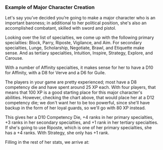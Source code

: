 ### Example of Major Character Creation

Let's say you’ve decided you’re going to make a major character who is
an important baroness; in additional to her political
position, she's also an accomplished combatant, skilled with sword and
pistol.

Looking over the list of specialties, we come up with the
following primary specialties: Block, Parry, Riposte, Vigilance, and
Aim. For secondary specialties, Lunge, Scholarship, Negotiate, Brawl,
and Etiquette make sense. And as tertiary specialties, Intuition,
Inspire, Strategy, Explore, and Carouse.

With a number of Affinity specialties, it makes sense for her to have a
D10 for Affinity, with a D8 for Verve and a D6 for Guile.

The players in your game are pretty experienced; most have a D8
competency die and have spent around 25 XP each. With four players, that
means that 100 XP is a good starting place for this major character's
abilities. However, checking the chart above, that would place her at a
D12 competency die; we don't want her to be too powerful, since she'll
have backup in the form of her loyal guards, so we'll go with 80 XP
instead.

This gives her a D10 Competency Die, +4 ranks in her primary
specialties, +3 ranks in her secondary specialties, and +1 rank in her
tertiary specialties. If she's going to use Riposte, which is one of her
primary specialties, she has a +4 ranks. With Strategy, she only has +1
rank.

Filling in the rest of her stats, we arrive at:

